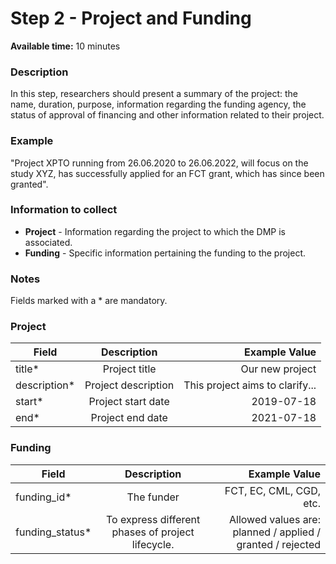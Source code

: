 # Step 2 - Project and Funding

**Available time:** 10 minutes

### Description
In this step, researchers should present a summary of the project: the name, duration, purpose, information regarding the funding agency, the status of approval of financing and other information related to their project. 


### Example
"Project XPTO running from 26.06.2020 to 26.06.2022, will focus on the study XYZ, has successfully applied for an FCT grant, which has since been granted".


### Information to collect
* **Project** - Information regarding the project to which the DMP is associated.
* **Funding** - Specific information pertaining the funding to the project.

### Notes
Fields marked with a * are mandatory.

### Project

| **Field**        | **Description**           | **Example Value**  |
| ------------- |:-------------:| -----:|
| title*      | Project title | Our new project |
| description*      | Project description     |   This project aims to clarify... |
| start*      | Project start date     |   2019-07-18 |
| end*      | Project end date     |   2021-07-18 |

### Funding

| **Field**        | **Description**           | **Example Value**  |
| ------------- |:-------------:| -----:|
| funding_id*      | The funder     |   FCT, EC, CML, CGD, etc. |
| funding_status*      | To express different phases of project lifecycle.     |   Allowed values are: planned / applied / granted / rejected
